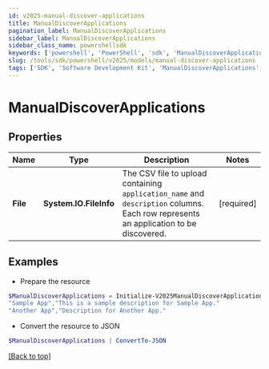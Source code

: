 ```yaml
---
id: v2025-manual-discover-applications
title: ManualDiscoverApplications
pagination_label: ManualDiscoverApplications
sidebar_label: ManualDiscoverApplications
sidebar_class_name: powershellsdk
keywords: ['powershell', 'PowerShell', 'sdk', 'ManualDiscoverApplications', 'V2025ManualDiscoverApplications'] 
slug: /tools/sdk/powershell/v2025/models/manual-discover-applications
tags: ['SDK', 'Software Development Kit', 'ManualDiscoverApplications', 'V2025ManualDiscoverApplications']
---
```



# ManualDiscoverApplications

## Properties

Name | Type | Description | Notes
------------ | ------------- | ------------- | -------------
**File** | **System.IO.FileInfo** | The CSV file to upload containing `application_name` and `description` columns. Each row represents an application to be discovered. | [required]

## Examples

- Prepare the resource
```powershell
$ManualDiscoverApplications = Initialize-V2025ManualDiscoverApplications  -File application_name,description
"Sample App","This is a sample description for Sample App."
"Another App","Description for Another App."
```

- Convert the resource to JSON
```powershell
$ManualDiscoverApplications | ConvertTo-JSON
```


[[Back to top]](#) 

